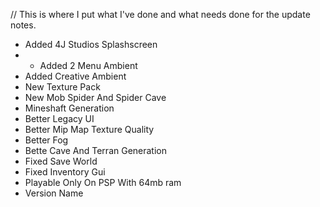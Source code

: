 // This is where I put what I've done and what needs done for the update notes.

- Added 4J Studios Splashscreen
- - Added 2 Menu Ambient
- Added Creative Ambient
- New Texture Pack
- New Mob Spider And Spider Cave
- Mineshaft Generation
- Better Legacy UI
- Better Mip Map Texture Quality
- Better Fog
- Bette Cave And Terran Generation
- Fixed Save World
- Fixed Inventory Gui
- Playable Only On PSP With 64mb ram
- Version Name

